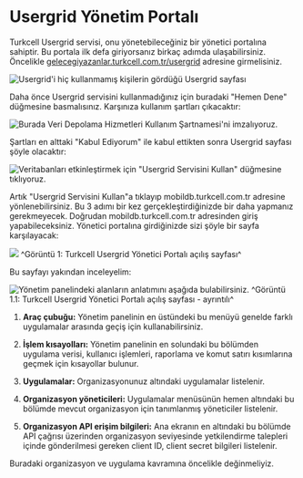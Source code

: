 # Usergrid Yönetim Portalı

Turkcell Usergrid servisi, onu yönetebileceğiniz bir yönetici portalına sahiptir. Bu portala ilk defa giriyorsanız birkaç adımda ulaşabilirsiniz. Öncelikle [gelecegiyazanlar.turkcell.com.tr/usergrid](https://gelecegiyazanlar.turkcell.com.tr/usergrid) adresine girmelisiniz.

![Usergrid'i hiç kullanmamış kişilerin gördüğü Usergrid sayfası](https://gelecegiyazanlar.turkcell.com.tr/sites/default/files/icerik/usergriddene1_w700.jpg  "Usergrid'i hiç kullanmamış kişilerin gördüğü Usergrid sayfası")

Daha önce Usergrid servisini kullanmadığınız için buradaki "Hemen Dene" düğmesine basmalısınız. Karşınıza kullanım şartları çıkacaktır:

![Burada Veri Depolama Hizmetleri Kullanım Şartnamesi'ni imzalıyoruz.](https://gelecegiyazanlar.turkcell.com.tr/sites/default/files/icerik/usergriddene2_w700.jpg) 

Şartları en alttaki "Kabul Ediyorum" ile kabul ettikten sonra Usergrid sayfası şöyle olacaktır:

![Veritabanları etkinleştirmek için "Usergrid Servisini Kullan" düğmesine tıklıyoruz. ](https://gelecegiyazanlar.turkcell.com.tr/sites/default/files/icerik/usergriddene3.jpg) 

Artık "Usergrid Servisini Kullan"a tıklayıp mobildb.turkcell.com.tr adresine yönlenebilirsiniz. Bu 3 adımı bir kez gerçekleştirdiğinizde bir daha yapmanız gerekmeyecek. Doğrudan mobildb.turkcell.com.tr adresinden giriş yapabileceksiniz. Yönetici portalına girdiğinizde sizi şöyle bir sayfa karşılayacak:

![](https://gelecegiyazanlar.turkcell.com.tr/sites/default/files/icerik/portal_giris_w700.jpg) 
^Görüntü 1: Turkcell Usergrid Yönetici Portalı açılış sayfası^

Bu sayfayı yakından inceleyelim:

![Yönetim panelindeki alanların anlatımını aşağıda bulabilirsiniz.](https://gelecegiyazanlar.turkcell.com.tr/sites/default/files/icerik/portal_giris_cizgili_w700.png) 
^Görüntü 1.1: Turkcell Usergrid Yönetici Portalı açılış sayfası - ayrıntılı^

1. **Araç çubuğu:** Yönetim panelinin en üstündeki bu menüyü genelde farklı uygulamalar arasında geçiş için kullanabilirsiniz.

2. **İşlem kısayolları:** Yönetim panelinin en solundaki bu bölümden uygulama verisi, kullanıcı işlemleri, raporlama ve komut satırı kısımlarına geçmek için kısayollar bulunur.

3. **Uygulamalar:** Organizasyonunuz altındaki uygulamalar listelenir.

4. **Organizasyon yöneticileri:** Uygulamalar menüsünün hemen altındaki bu bölümde mevcut organizasyon için tanımlanmış yöneticiler listelenir.

5. **Organizasyon API erişim bilgileri:** Ana ekranın en altındaki bu bölümde API çağrısı üzerinden organizasyon seviyesinde yetkilendirme talepleri içinde gönderilmesi gereken client ID, client secret bilgileri listelenir.

Buradaki organizasyon ve uygulama kavramına öncelikle değinmeliyiz.